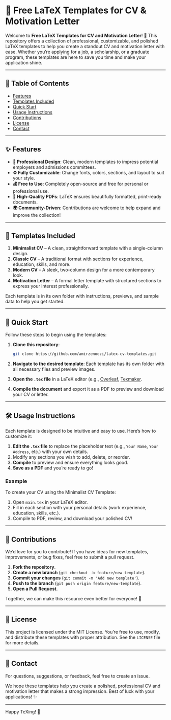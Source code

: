 
# 📄 Free LaTeX Templates for CV & Motivation Letter

Welcome to **Free LaTeX Templates for CV and Motivation Letter**! 🎉 This repository offers a collection of professional, customizable, and polished LaTeX templates to help you create a standout CV and motivation letter with ease. Whether you’re applying for a job, a scholarship, or a graduate program, these templates are here to save you time and make your application shine.

---

## 📂 Table of Contents

- [Features](#features)
- [Templates Included](#templates-included)
- [Quick Start](#quick-start)
- [Usage Instructions](#usage-instructions)
- [Contributions](#contributions)
- [License](#license)
- [Contact](#contact)

---

## ✨ Features

- **📐 Professional Design**: Clean, modern templates to impress potential employers and admissions committees.
- **⚙️ Fully Customizable**: Change fonts, colors, sections, and layout to suit your style.
- **💰 Free to Use**: Completely open-source and free for personal or professional use.
- **📜 High-Quality PDFs**: LaTeX ensures beautifully formatted, print-ready documents.
- **🌍 Community-Driven**: Contributions are welcome to help expand and improve the collection!

---

## 📄 Templates Included

1. **Minimalist CV** – A clean, straightforward template with a single-column design.
2. **Classic CV** – A traditional format with sections for experience, education, skills, and more.
3. **Modern CV** – A sleek, two-column design for a more contemporary look.
4. **Motivation Letter** – A formal letter template with structured sections to express your interest professionally.

Each template is in its own folder with instructions, previews, and sample data to help you get started.

---

## 🚀 Quick Start

Follow these steps to begin using the templates:

1. **Clone this repository**:
   ```bash
   git clone https://github.com/amirzenoozi/latex-cv-templates.git
   ```
   
2. **Navigate to the desired template**:
   Each template has its own folder with all necessary files and preview images.

3. **Open the `.tex` file** in a LaTeX editor (e.g., [Overleaf](https://www.overleaf.com/), [Texmaker](https://www.xm1math.net/texmaker/).

4. **Compile the document** and export it as a PDF to preview and download your CV or letter.

---

## 🛠 Usage Instructions

Each template is designed to be intuitive and easy to use. Here’s how to customize it:

1. **Edit the `.tex` file** to replace the placeholder text (e.g., `Your Name`, `Your Address`, etc.) with your own details.
2. Modify any sections you wish to add, delete, or reorder.
3. **Compile** to preview and ensure everything looks good.
4. **Save as a PDF** and you’re ready to go!

### Example

To create your CV using the Minimalist CV Template:
1. Open `main.tex` in your LaTeX editor.
2. Fill in each section with your personal details (work experience, education, skills, etc.).
3. Compile to PDF, review, and download your polished CV!


---

## 🤝 Contributions

We’d love for you to contribute! If you have ideas for new templates, improvements, or bug fixes, feel free to submit a pull request.

1. **Fork the repository**.
2. **Create a new branch** (`git checkout -b feature/new-template`).
3. **Commit your changes** (`git commit -m 'Add new template'`).
4. **Push to the branch** (`git push origin feature/new-template`).
5. **Open a Pull Request**.

Together, we can make this resource even better for everyone! 🎉

---

## 📜 License

This project is licensed under the MIT License. You’re free to use, modify, and distribute these templates with proper attribution. See the `LICENSE` file for more details.

---

## 📧 Contact

For questions, suggestions, or feedback, feel free to create an issue.

We hope these templates help you create a polished, professional CV and motivation letter that makes a strong impression. Best of luck with your applications! ✨

---

Happy TeXing! 🚀
